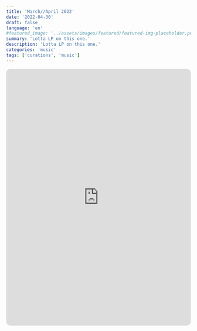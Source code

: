 ```yaml
---
title: 'March//April 2022'
date: '2022-04-30'
draft: false
language: 'en'
#featured_image: '../assets/images/featured/featured-img-placeholder.png'
summary: 'Lotta LP on this one.'
description: 'Lotta LP on this one.'
categories: 'music'
tags: ['curations', 'music']
---
```

<!-- @format -->
<iframe
    style="border-radius:12px"
    src="https://open.spotify.com/embed/playlist/3wnX3Ym67cxYWSVzW19hVW?utm_source=generator"
    width="100%"
    height="700"
    frameBorder="0"
    allowfullscreen=""
    allow="
        autoplay;
        clipboard-write;
        encrypted-media;
        fullscreen;
        picture-in-picture
    "
    loading="lazy"
></iframe>
